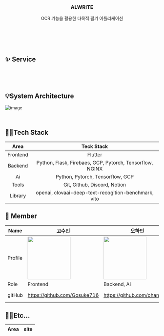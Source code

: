 
<div align = "center">
<br>
  
<h3> ALWRITE </h3>

OCR 기능을 활용한 다목적 필기 어플리케이션<br>
<br> <br>

</div>

<br>
<br>



## ✨ Service
<div align = "center">
  
  
</div>
  
<br>

<div align="center">

</div>

</p>

<br>

## 💡System Architecture
![image](https://github.com/TUK-CE-capstone-2024-alwrite/.github/assets/113972482/fe31d42a-e710-4f25-8ae8-59b6d0689f75)

<br>

## 👩‍💻Tech Stack
|Area|Teck Stack|
|:----:|:-------:|
|Frontend| Flutter
|Backend| Python, Flask, Firebaes, GCP, Pytorch, Tensorflow, NGINX
|Ai| Python, Pytorch, Tensorflow, GCP
|Tools| Git, Github, Discord, Notion
|Library| openai, clovaai-deep-text-recogition-benchmark, vito
## 🧞 Member
| Name | 고수민 | 오하민 | 김민지 | 황선호 |
| --- | --- | --- | --- | --- |
| Profile | <img width="140px" src="https://avatars.githubusercontent.com/u/80901129?v=4"> | <img width="140px" src="https://avatars.githubusercontent.com/u/113972482?v=4"> | <img width="140px" src="https://avatars.githubusercontent.com/u/102501739?v=4"> | <img width="140px" src="https://avatars.githubusercontent.com/u/145864444?v=4"> |
| Role | Frontend | Backend, Ai | Backend, Ai | Frontend |
| gitHub | https://github.com/Gosuke716 | https://github.com/ohamin26 | https://github.com/min9-525 | https://github.com/ssssssssssun |


## 👩‍💻Etc...
|Area|site|
|:----:|:-------:|
